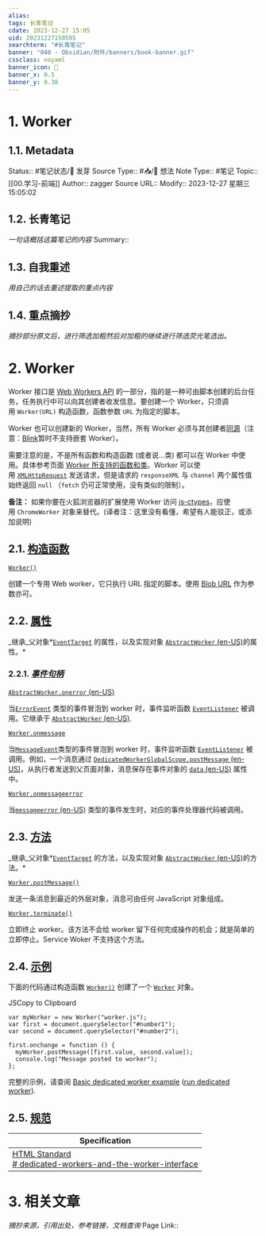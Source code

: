 ```yaml
---
alias:
tags: 长青笔记
cdate: 2023-12-27 15:05
uid: 20231227150505
searchterm: "#长青笔记"
banner: "040 - Obsidian/附件/banners/book-banner.gif"
cssclass: noyaml
banner_icon: 💌
banner_x: 0.5
banner_y: 0.38
---
```


# 1. Worker

## 1.1. Metadata

Status:: #笔记状态/🌱 发芽
Source Type:: #📥/💭 想法 
Note Type:: #笔记
Topic:: [[00.学习-前端]]
Author:: zagger
Source URL::
Modify:: 2023-12-27 星期三 15:05:02

## 1.2. 长青笔记

_一句话概括这篇笔记的内容_
Summary::

## 1.3. 自我重述

_用自己的话去重述提取的重点内容_

## 1.4. 重点摘抄

_摘抄部分原文后，进行筛选加粗然后对加粗的继续进行筛选荧光笔选出。_

# 2. Worker

Worker 接口是 [Web Workers API](https://developer.mozilla.org/zh-CN/docs/Web/API/Web_Workers_API) 的一部分，指的是一种可由脚本创建的后台任务，任务执行中可以向其创建者收发信息。要创建一个 Worker，只须调用 `Worker(URL)` 构造函数，函数参数 `URL` 为指定的脚本。

Worker 也可以创建新的 Worker，当然，所有 Worker 必须与其创建者[同源](https://developer.mozilla.org/zh-CN/docs/Web/Security/Same-origin_policy)（注意：[Blink](https://groups.google.com/a/chromium.org/forum/#!topic/blink-dev/5R3B4RN4GHU)暂时不支持嵌套 Worker）。

需要注意的是，不是所有函数和构造函数 (或者说…类) 都可以在 Worker 中使用。具体参考页面 [Worker 所支持的函数和类](https://developer.mozilla.org/zh-CN/docs/Web/API/Web_Workers_API/Functions_and_classes_available_to_workers)。Worker 可以使用 [`XMLHttpRequest`](https://developer.mozilla.org/zh-CN/docs/Web/API/XMLHttpRequest) 发送请求，但是请求的 `responseXML` 与 `channel` 两个属性值始终返回 `null` （`fetch` 仍可正常使用，没有类似的限制）。

**备注：** 如果你要在火狐浏览器的扩展使用 Worker 访问 [js-ctypes](https://developer.mozilla.org/zh-CN/docs/Mozilla/js-ctypes "This is a link to an unwritten page")，应使用 `ChromeWorker` 对象来替代。(译者注：这里没有看懂，希望有人能驳正，或添加说明)

## 2.1. [构造函数](https://developer.mozilla.org/zh-CN/docs/Web/API/Worker#%E6%9E%84%E9%80%A0%E5%87%BD%E6%95%B0)

[`Worker()`](https://developer.mozilla.org/zh-CN/docs/Web/API/Worker/Worker "Worker()")

创建一个专用 Web worker，它只执行 URL 指定的脚本。使用 [Blob URL](https://developer.mozilla.org/zh-CN/docs/Web/API/Blob) 作为参数亦可。

## 2.2. [属性](https://developer.mozilla.org/zh-CN/docs/Web/API/Worker#%E5%B1%9E%E6%80%A7)

_继承_父对象*[`EventTarget`](https://developer.mozilla.org/zh-CN/docs/Web/API/EventTarget) 的属性，以及实现对象 [`AbstractWorker` (en-US)](https://developer.mozilla.org/en-US/docs/Web/API/Worker "Currently only available in English (US)")的属性。*

### 2.2.1. [_事件句柄_](https://developer.mozilla.org/zh-CN/docs/Web/API/Worker#%E4%BA%8B%E4%BB%B6%E5%8F%A5%E6%9F%84)

[`AbstractWorker.onerror` (en-US)](https://developer.mozilla.org/en-US/docs/Web/API/Worker/error_event "Currently only available in English (US)")

当[`ErrorEvent`](https://developer.mozilla.org/zh-CN/docs/Web/API/ErrorEvent) 类型的事件冒泡到 worker 时，事件监听函数 [`EventListener`](https://developer.mozilla.org/zh-CN/docs/Web/API/EventTarget/addEventListener) 被调用。它继承于 [`AbstractWorker` (en-US)](https://developer.mozilla.org/en-US/docs/Web/API/Worker "Currently only available in English (US)").

[`Worker.onmessage`](https://developer.mozilla.org/zh-CN/docs/Web/API/Worker/message_event)

当[`MessageEvent`](https://developer.mozilla.org/zh-CN/docs/Web/API/MessageEvent)类型的事件冒泡到 worker 时，事件监听函数 [`EventListener`](https://developer.mozilla.org/zh-CN/docs/Web/API/EventTarget/addEventListener) 被调用。例如，一个消息通过 [`DedicatedWorkerGlobalScope.postMessage` (en-US)](https://developer.mozilla.org/en-US/docs/Web/API/DedicatedWorkerGlobalScope/postMessage "Currently only available in English (US)")，从执行者发送到父页面对象，消息保存在事件对象的 [`data` (en-US)](https://developer.mozilla.org/en-US/docs/Web/API/MessageEvent/data "Currently only available in English (US)") 属性中。

[`Worker.onmessageerror`](https://developer.mozilla.org/zh-CN/docs/Web/API/Worker/messageerror_event)

当[`messageerror` (en-US)](https://developer.mozilla.org/en-US/docs/Web/API/DedicatedWorkerGlobalScope/messageerror_event "Currently only available in English (US)") 类型的事件发生时，对应的事件处理器代码被调用。

## 2.3. [方法](https://developer.mozilla.org/zh-CN/docs/Web/API/Worker#%E6%96%B9%E6%B3%95)

_继承_父对象*[`EventTarget`](https://developer.mozilla.org/zh-CN/docs/Web/API/EventTarget) 的方法，以及实现对象 [`AbstractWorker` (en-US)](https://developer.mozilla.org/en-US/docs/Web/API/Worker "Currently only available in English (US)")的方法。*

[`Worker.postMessage()`](https://developer.mozilla.org/zh-CN/docs/Web/API/Worker/postMessage)

发送一条消息到最近的外层对象，消息可由任何 JavaScript 对象组成。

[`Worker.terminate()`](https://developer.mozilla.org/zh-CN/docs/Web/API/Worker/terminate)

立即终止 worker。该方法不会给 worker 留下任何完成操作的机会；就是简单的立即停止。Service Woker 不支持这个方法。

## 2.4. [示例](https://developer.mozilla.org/zh-CN/docs/Web/API/Worker#%E7%A4%BA%E4%BE%8B)

下面的代码通过构造函数 [`Worker()`](https://developer.mozilla.org/zh-CN/docs/Web/API/Worker/Worker "Worker()") 创建了一个 [`Worker`](https://developer.mozilla.org/zh-CN/docs/Web/API/Worker) 对象。

JSCopy to Clipboard

```
var myWorker = new Worker("worker.js");
var first = document.querySelector("#number1");
var second = document.querySelector("#number2");

first.onchange = function () {
  myWorker.postMessage([first.value, second.value]);
  console.log("Message posted to worker");
};
```

完整的示例，请查阅 [Basic dedicated worker example](https://github.com/mdn/simple-web-worker) ([run dedicated worker](https://mdn.github.io/simple-web-worker/)).

## 2.5. [规范](https://developer.mozilla.org/zh-CN/docs/Web/API/Worker#%E8%A7%84%E8%8C%83)

|Specification|
|---|
|[HTML Standard  <br># dedicated-workers-and-the-worker-interface](https://html.spec.whatwg.org/multipage/workers.html#dedicated-workers-and-the-worker-interface)|
# 3. 相关文章

_摘抄来源，引用出处，参考链接，文档查询_
Page Link::
